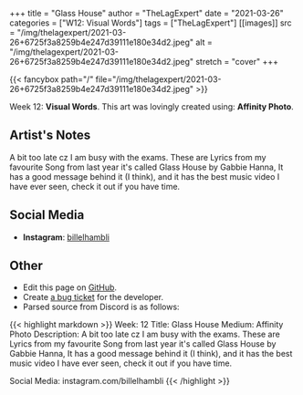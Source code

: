 +++
title =       "Glass House"
author =      "TheLagExpert"
date =        "2021-03-26"
categories =  ["W12: Visual Words"]
tags =        ["TheLagExpert"]
[[images]]
                      src = "/img/thelagexpert/2021-03-26+6725f3a8259b4e247d39111e180e34d2.jpeg"
                      alt = "/img/thelagexpert/2021-03-26+6725f3a8259b4e247d39111e180e34d2.jpeg"
                      stretch = "cover"
+++


{{< fancybox path="/" file="/img/thelagexpert/2021-03-26+6725f3a8259b4e247d39111e180e34d2.jpeg" >}}


Week 12: **Visual Words**. This art was lovingly created using: **Affinity Photo**.

## Artist's Notes

A bit too late cz I am busy with the exams. These are Lyrics from my favourite Song from last year it's called Glass House by Gabbie Hanna, It has a good message behind it (I think), and it has the best music video I have ever seen, check it out if you have time.

## Social Media

- **Instagram**: [billelhambli]()


## Other

- Edit this page on [GitHub](https://github.com/teaminkling/web-refresh/edit/main/blog/content/blog/thelagexpert-week-12-f76f.md).
- Create [a bug ticket](https://github.com/teaminkling/web-refresh/issues/new?assignees=&labels=bug&template=problem-report.md&title=) for the developer.
- Parsed source from Discord is as follows:

{{< highlight markdown >}}
Week: 12
Title: Glass House
Medium: Affinity Photo
Description:
 A bit too late cz I am busy with the exams. These are Lyrics from my favourite Song from last year it's called Glass House by Gabbie Hanna, It has a good message behind it (I think), and it has the best music video I have ever seen, check it out if you have time.

Social Media: instagram.com/billelhambli
{{< /highlight >}}